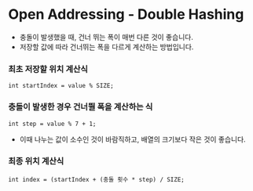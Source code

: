 # Open Addressing - Double Hashing
* 충돌이 발생했을 때, 건너 뛰는 폭이 매번 다른 것이 좋습니다.
* 저장할 값에 따라 건너뛰는 폭을 다르게 계산하는 방법입니다.

### 최초 저장할 위치 계산식
```
int startIndex = value % SIZE;
```
### 충돌이 발생한 경우 건너뛸 폭을 계산하는 식
```
int step = value % 7 + 1;
```
* 이때 나누는 값이 소수인 것이 바람직하고, 배열의 크기보다 작은 것이 좋습니다.

### 최종 위치 계산식
```
int index = (startIndex + (충돌 횟수 * step) / SIZE;
```